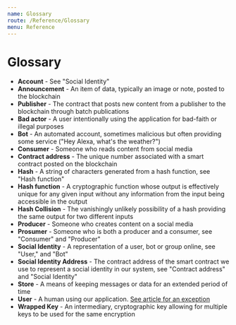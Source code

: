 ```yaml
---
name: Glossary
route: /Reference/Glossary
menu: Reference
---
```


# Glossary

* **Account** - See "Social Identity"
* **Announcement** - An item of data, typically an image or note, posted to the blockchain
* **Publisher** - The contract that posts new content from a publisher to the blockchain through batch publications
* **Bad actor** - A user intentionally using the application for bad-faith or illegal purposes
* **Bot** - An automated account, sometimes malicious but often providing some service ("Hey Alexa, what's the weather?")
* **Consumer** - Someone who reads content from social media
* **Contract address** - The unique number associated with a smart contract posted on the blockchain
* **Hash** - A string of characters generated from a hash function, see "Hash function"
* **Hash function** - A cryptographic function whose output is effectively unique for any given input without any information from the input being accessible in the output
* **Hash Collision** - The vanishingly unlikely possibility of a hash providing the same output for two different inputs
* **Producer** - Someone who creates content on a social media
* **Prosumer** - Someone who is both a producer and a consumer, see "Consumer" and "Producer"
* **Social Identity** - A representation of a user, bot or group online, see "User," and "Bot"
* **Social Identity Address** - The contract address of the smart contract we use to represent a social identity in our system, see "Contract address" and "Social Identity"
* **Store** - A means of keeping messages or data for an extended period of time
* **User** - A human using our application. [See article for an exception](https://time.com/4008832/17-dogs-to-follow-on-instagram/)
* **Wrapped Key** - An intermediary, cryptographic key allowing for multiple keys to be used for the same encryption
